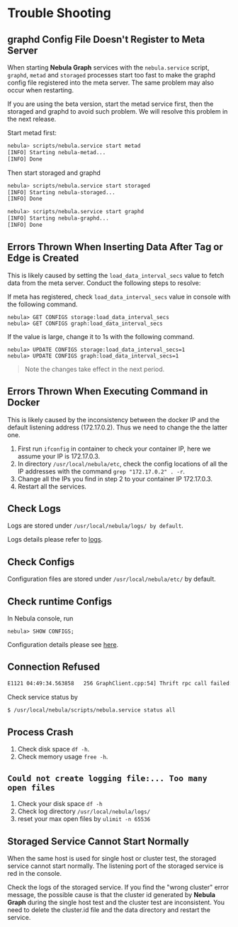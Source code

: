 # Trouble Shooting

## graphd Config File Doesn't Register to Meta Server

   When starting **Nebula Graph** services with the `nebula.service` script, `graphd`, `metad` and `storaged` processes start too fast to make the graphd config file registered into the meta server. The same problem may also occur when restarting.

   If you are using the beta version, start the metad service first, then the storaged and graphd to avoid such problem. We will resolve this problem in the next release.

   Start metad first:

   ```bash
   nebula> scripts/nebula.service start metad
   [INFO] Starting nebula-metad...
   [INFO] Done
   ```

   Then start storaged and graphd

   ```bash
   nebula> scripts/nebula.service start storaged
   [INFO] Starting nebula-storaged...
   [INFO] Done

   nebula> scripts/nebula.service start graphd
   [INFO] Starting nebula-graphd...
   [INFO] Done
   ```

## Errors Thrown When Inserting Data After Tag or Edge is Created

This is likely caused by setting the `load_data_interval_secs` value to fetch data from the meta server. Conduct the following steps to resolve:

If meta has registered, check `load_data_interval_secs` value in console with the following command.

```ngql
nebula> GET CONFIGS storage:load_data_interval_secs
nebula> GET CONFIGS graph:load_data_interval_secs
```

If the value is large, change it to 1s with the following command.

   ```ngql
   nebula> UPDATE CONFIGS storage:load_data_interval_secs=1
   nebula> UPDATE CONFIGS graph:load_data_interval_secs=1
   ```

> Note the changes take effect in the next period.

## Errors Thrown When Executing Command in Docker

This is likely caused by the inconsistency between the docker IP and the default listening address (172.17.0.2). Thus we need to change the the latter one.

1. First run `ifconfig` in container to check your container IP, here we assume your IP is 172.17.0.3.
2. In directory `/usr/local/nebula/etc`, check the config locations of all the IP addresses with the command `grep "172.17.0.2" . -r`.
3. Change all the IPs you find in step 2 to your container IP 172.17.0.3.
4. Restart all the services.

## Check Logs

Logs are stored under `/usr/local/nebula/logs/ by default`.

Logs details please refer to [logs](docs/manual-CN/3.build-develop-and-administration/3.deploy-and-administrations/server-administration/configuration-statements/log.md).

## Check Configs

Configuration files are stored under `/usr/local/nebula/etc/` by default.

## Check runtime Configs

In Nebula console, run

```ngql
nebula> SHOW CONFIGS;
```

Configuration details please see [here](docs/manual-CN/3.build-develop-and-administration/3.deploy-and-administrations/server-administration/configuration-statements/configs-syntax.md).

## Connection Refused

```txt
E1121 04:49:34.563858   256 GraphClient.cpp:54] Thrift rpc call failed: AsyncSocketException: connect failed, type = Socket not open, errno = 111 (Connection refused): Connection refused
```

Check service status by

```bash
$ /usr/local/nebula/scripts/nebula.service status all
```

## Process Crash

1. Check disk space `df -h`.
1. Check memory usage `free -h`.

## `Could not create logging file:... Too many open files`

1. Check your disk space `df -h`
1. Check log directory `/usr/local/nebula/logs/`
1. reset your max open files by `ulimit -n 65536`

## Storaged Service Cannot Start Normally

When the same host is used for single host or cluster test, the storaged service cannot start normally. The listening port of the storaged service is red in the console.

Check the logs of the storaged service. If you find the "wrong cluster" error message, the possible cause is that the cluster id generated by **Nebula Graph** during the single host test and the cluster test are inconsistent. You need to delete the cluster.id file and the data directory and restart the service.
